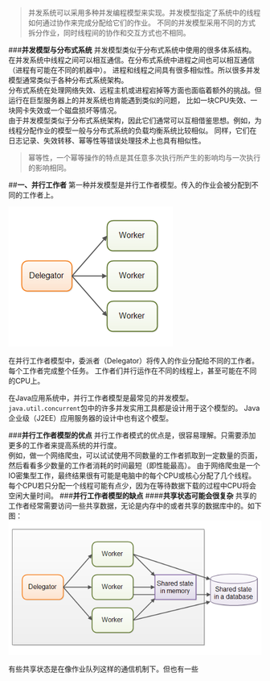 >并发系统可以采用多种并发编程模型来实现。并发模型指定了系统中的线程如何通过协作来完成分配给它们的作业。
不同的并发模型采用不同的方式拆分作业，同时线程间的协作和交互方式也不相同。 

###**并发模型与分布式系统**
并发模型类似于分布式系统中使用的很多体系结构。在并发系统中线程之间可以相互通信。在分布式系统中进程之间也可以相互通信（进程有可能在不同的机器中）。
进程和线程之间具有很多相似性。所以很多并发模型通常类似于各种分布式系统架构。  
分布式系统在处理网络失效、远程主机或进程宕掉等方面也面临着额外的挑战。但运行在巨型服务器上的并发系统也肯能遇到类似的问题，
比如一块CPU失效、一块网卡失效或一个磁盘损坏等情况。  
由于并发模型类似于分布式系统架构，因此它们通常可以互相借鉴思想。例如，为线程分配作业的模型一般与分布式系统的负载均衡系统比较相似。
同样，它们在日志记录、失效转移、幂等性等错误处理技术上也具有相似性。
>幂等性，一个幂等操作的特点是其任意多次执行所产生的影响均与一次执行的影响相同。 

##**一、并行工作者**
第一种并发模型是并行工作者模型。传入的作业会被分配到不同的工作者上。  

![并行工作者](concurrency-models-1.png) 

在并行工作者模型中，委派者（Delegator）将传入的作业分配给不同的工作者。每个工作者完成整个任务。
工作者们并行运作在不同的线程上，甚至可能在不同的CPU上。  

在Java应用系统中，并行工作者模型是最常见的并发模型。`java.util.concurrent`包中的许多并发实用工具都是设计用于这个模型的。
Java企业级（J2EE）应用服务器的设计中也有这个模型。  

###**并行工作者模型的优点**
并行工作者模式的优点是，很容易理解。只需要添加更多的工作者来提高系统的并行度。  
例如，做一个网络爬虫，可以试试使用不同数量的工作者抓取到一定数量的页面，然后看看多少数量的工作者消耗的时间最短（即性能最高）。
由于网络爬虫是一个IO密集型工作，最终结果很有可能是电脑中的每个CPU或核心分配了几个线程。每个CPU若只分配一个线程可能有点少，因为在等待数据下载的过程中CPU将会空闲大量时间。
###**并行工作者模型的缺点**
####**共享状态可能会很复杂**
共享的工作者经常需要访问一些共享数据，无论是内存中的或者共享的数据库中的。如下图：  
![并发编程模型](concurrency-models-2.png)  

有些共享状态是在像作业队列这样的通信机制下。但也有一些
